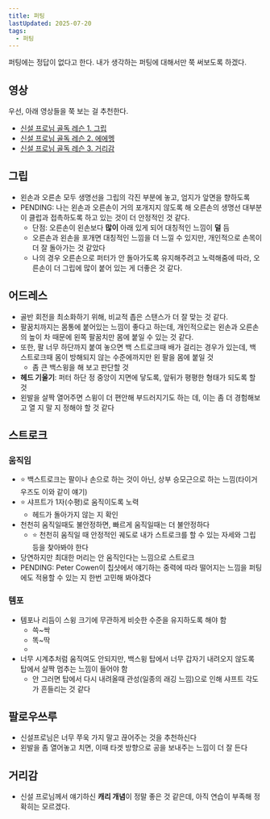```yaml
---
title: 퍼팅
lastUpdated: 2025-07-20
tags:
  - 퍼팅
---
```


퍼팅에는 정답이 없다고 한다. 내가 생각하는 퍼팅에 대해서만 쭉 써보도록 하겠다.

## 영상

우선, 아래 영상들을 쭉 보는 걸 추천한다.

- [신설 프로님 골독 레슨 1. 그립](https://www.youtube.com/watch?v=M619RFLPuwc)
- [신설 프로님 골독 레슨 2. 에에멩](https://www.youtube.com/watch?v=ceT2ep2vnz8)
- [신설 프로님 골독 레슨 3. 거리감](https://www.youtube.com/watch?v=mXIAV23b-t4)

## 그립

- 왼손과 오른손 모두 생명선을 그립의 각진 부분에 놓고, 엄지가 앞면을 향하도록
- PENDING: 나는 왼손과 오른손이 거의 포개지지 않도록 해 오른손의 생명선 대부분이 클럽과 접촉하도록 하고 있는 것이 더 안정적인 것 같다.
  - 단점: 오른손이 왼손보다 **많이** 아래 있게 되어 대칭적인 느낌이 **덜** 듬
  - 오른손과 왼손을 포개면 대칭적인 느낌을 더 느낄 수 있지만, 개인적으로 손목이 더 잘 돌아가는 것 같았다
  - 나의 경우 오른손으로 퍼터가 안 돌아가도록 유지해주려고 노력해줌에 따라, 오른손이 더 그립에 많이 붙어 있는 게 더좋은 것 같다.

## 어드레스

- 골반 회전을 최소화하기 위해, 비교적 좁은 스탠스가 더 잘 맞는 것 같다.
- 팔꿈치까지는 몸통에 붙어있는 느낌이 좋다고 하는데, 개인적으로는 왼손과 오른손의 높이 차 때문에 왼쪽 팔꿈치만 몸에 붙일 수 있는 것 같다.
- 또한, 팔 너무 하단까지 붙여 놓으면 백 스트로크때 배가 걸리는 경우가 있는데, 백스트로크때 몸이 방해되지 않는 수준에까지만 왼 팔을 몸에 붙일 것
  - 좀 큰 백스윙을 해 보고 판단할 것
- **헤드 기울기**: 퍼터 하단 정 중앙이 지면에 닿도록, 앞뒤가 평평한 형태가 되도록 할 것
- 왼발을 살짝 열어주면 스윙이 더 편안해 부드러지기도 하는 데, 이는 좀 더 경험해보고 열 지 말 지 정해야 할 것 같다

## 스트로크

### 움직임

- ⭐️ 백스트로크는 팔이나 손으로 하는 것이 아닌, 상부 승모근으로 하는 느낌(타이거 우즈도 이와 같이 얘기)
- ⭐️ 샤프트가 1자(수평)로 움직이도록 노력
  - 헤드가 돌아가지 않는 지 확인
- 천천히 움직일때도 불안정하면, 빠르게 움직일때는 더 불안정하다
  - ⭐️ 천천히 움직일 때 안정적인 궤도로 내가 스트로크를 할 수 있는 자세와 그립 등을 찾아봐야 한다
- 당연하지만 최대한 머리는 안 움직인다는 느낌으로 스트로크
- PENDING: Peter Cowen이 칩샷에서 얘기하는 중력에 따라 떨어지는 느낌을 퍼팅에도 적용할 수 있는 지 한번 고민해 봐야겠다

### 템포

- 템포나 리듬이 스윙 크기에 무관하게 비슷한 수준을 유지하도록 해야 함
  - 쓱~싹
  - 똑~딱
  -
- 너무 시계추처럼 움직여도 안되지만, 백스윙 탑에서 너무 갑자기 내려오지 않도록 탑에서 살짝 멈추는 느낌이 들어야 함
  - 안 그러면 탑에서 다시 내려올때 관성(일종의 래깅 느낌)으로 인해 샤프트 각도가 흔들리는 것 같다

## 팔로우쓰루

- 신설프로님은 너무 쭈욱 가지 말고 끊어주는 것을 추천하신다
- 왼발을 좀 열어놓고 치면, 이때 타겟 방향으로 공을 보내주는 느낌이 더 잘 든다

## 거리감

- 신설 프로님께서 얘기하신 **캐리 개념**이 정말 좋은 것 같은데, 아직 연습이 부족해 정확히는 모르겠다.
